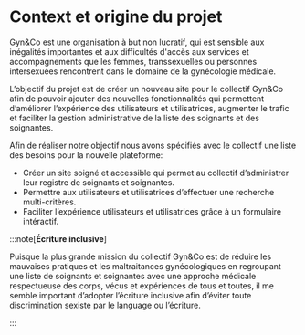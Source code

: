 # Context et origine du projet

Gyn&Co est une organisation à but non lucratif, qui est sensible aux inégalités importantes et
aux difficultés d'accès aux services et accompagnements que les femmes, transsexuelles ou
personnes intersexuées rencontrent dans le domaine de la gynécologie médicale.

L’objectif du projet est de créer un nouveau site pour le collectif Gyn&Co afin de pouvoir
ajouter des nouvelles fonctionnalités qui permettent d’améliorer l’expérience des utilisateurs
et utilisatrices, augmenter le trafic et faciliter la gestion administrative de la liste des
soignants et des soignantes.

Afin de réaliser notre objectif nous avons spécifiés avec le collectif une liste des besoins pour
la nouvelle plateforme:
- Créer un site soigné et accessible qui permet au collectif d’administrer leur registre de
soignants et soignantes.
- Permettre aux utilisateurs et utilisatrices d’effectuer une recherche multi-critères.
- Faciliter l’expérience utilisateurs et utilisatrices grâce à un formulaire intéractif.

:::note[**Écriture inclusive**]

Puisque la plus grande mission du collectif Gyn&Co est de réduire les mauvaises pratiques et
les maltraitances gynécologiques en regroupant une liste de soignants et soignantes avec une
approche médicale respectueuse des corps, vécus et expériences de tous et toutes, il me
semble important d’adopter l’écriture inclusive afin d’éviter toute discrimination sexiste par
le language ou l’écriture.

:::

